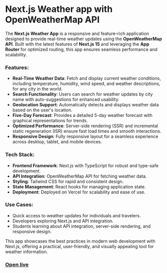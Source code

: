 # Next.js Weather app with OpenWeatherMap API

The **Next.js Weather App** is a responsive and feature-rich application designed to provide real-time weather updates using the **OpenWeatherMap API**. Built with the latest features of **Next.js 15** and leveraging the **App Router** for optimized routing, this app ensures seamless performance and scalability.

### Features:

- **Real-Time Weather Data**: Fetch and display current weather conditions, including temperature, humidity, wind speed, and weather descriptions, for any city in the world.
- **Search Functionality**: Users can search for weather updates by city name with auto-suggestions for enhanced usability.
- **Geolocation Support**: Automatically detects and displays weather data based on the user's location.
- **Five-Day Forecast**: Provides a detailed 5-day weather forecast with graphical representations for trends.
- **Optimized Performance**: Server-side rendering (SSR) and incremental static regeneration (ISR) ensure fast load times and smooth interactions.
- **Responsive Design**: Fully responsive layout for a seamless experience across desktop, tablet, and mobile devices.

### Tech Stack:

- **Frontend Framework**: Next.js with TypeScript for robust and type-safe development.
- **API Integration**: OpenWeatherMap API for fetching weather data.
- **Styling**: Tailwind CSS for rapid and consistent design.
- **State Management**: React hooks for managing application state.
- **Deployment**: Deployed on Vercel for scalability and ease of use.

### Use Cases:

- Quick access to weather updates for individuals and travelers.
- Developers exploring Next.js and API integration.
- Students learning about API integration, server-side rendering, and responsive design.

This app showcases the best practices in modern web development with Next.js, offering a practical, user-friendly, and visually appealing tool for weather information.

### [Open live](https://next-weather-app-ochre-omega.vercel.app/)
